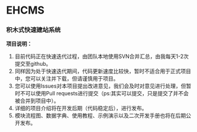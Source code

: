 # EHCMS
### 积木式快速建站系统

**项目说明：**

1. 目前代码正在快速迭代过程，由团队本地使用SVN合并汇总，由我每天1-2次提交至github。
2. 同样因为处于快速迭代期间，代码更新速度比较快，暂时不适合用于正式项目中，您可以关注并下载，但请谨慎用于项目。
3. 您可以使用Issues对本项目提出改进意见，我们会及时对意见进行处理，但暂时不可以使用Pull requests进行提交（ps:其实可以提交，只是提交了并不会被合并到项目中）。
4. 详细的项目介绍将在开发后期（代码稳定后），进行发布。
5. 模块流程图、数据字典、使用教程、示例演示以及二次开发手册也将在后期公开发布。
